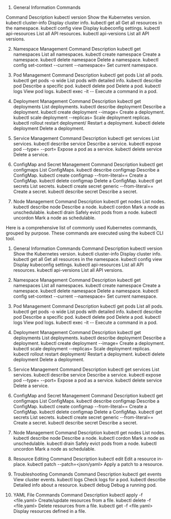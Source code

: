 1. General Information Commands

Command	                        Description
kubectl version              	Show the Kubernetes version.
kubectl cluster-info    	    Display cluster info.
kubectl get all	                Get all resources in the namespace.
kubectl config view	            Display kubeconfig settings.
kubectl api-resources     	    List all API resources.
kubectl api-versions	        List all API versions.


2. Namespace Management
Command	                         Description
kubectl get namespaces	           List all namespaces.
kubectl create namespace <name>	   Create a namespace.
kubectl delete namespace <name>	   Delete a namespace.
kubectl config set-context --current --namespace=<name>	    Set current namespace.



3. Pod Management
Command	                         Description
kubectl get pods	             List all pods.
kubectl get pods -o wide	     List pods with detailed info.
kubectl describe pod <name>	     Describe a specific pod.
kubectl delete pod <name>	     Delete a pod.
kubectl logs <pod-name>	         View pod logs.
kubectl exec -it <pod-name> -- <command>	Execute a command in a pod.


4. Deployment Management
Command	                                            Description
kubectl get deployments	                            List deployments.
kubectl describe deployment <name>	                Describe a deployment.
kubectl create deployment <name> --image=<image>	Create a deployment.
kubectl scale deployment <name> --replicas=<n>	     Scale deployment replicas.
kubectl rollout restart deployment/<name>	         Restart a deployment.
kubectl delete deployment <name>	                 Delete a deployment.

5. Service Management
Command	                                                    Description
kubectl get services	                                    List services.
kubectl describe service <name>        	                    Describe a service.
kubectl expose pod <pod-name> --type=<type> --port=<port>	Expose a pod as a service.
kubectl delete service <name>	                             Delete a service.


6. ConfigMap and Secret Management
Command                                                                 	Description
kubectl get configmaps	                                                   List ConfigMaps.
kubectl describe configmap <name>	                                       Describe a ConfigMap.
kubectl create configmap <name> --from-literal=<key>=<value>	           Create a ConfigMap.
kubectl delete configmap <name>                          	               Delete a ConfigMap.
kubectl get secrets	                                                        List secrets.
kubectl create secret generic <name> --from-literal=<key>=<value>	       Create a secret.
kubectl describe secret <name>	                                           Describe a secret.


7. Node Management
Command	                                        Description
kubectl get nodes	                            List nodes.
kubectl describe node <name>	                Describe a node.
kubectl cordon <node-name>	                    Mark a node as unschedulable.
kubectl drain <node-name>	                    Safely evict pods from a node.
kubectl uncordon <node-name>	                Mark a node as schedulable.


Here is a comprehensive list of commonly used Kubernetes commands, grouped by purpose. These commands are executed using the kubectl CLI tool.

1. General Information Commands
Command	Description
kubectl version	Show the Kubernetes version.
kubectl cluster-info	Display cluster info.
kubectl get all	Get all resources in the namespace.
kubectl config view	Display kubeconfig settings.
kubectl api-resources	List all API resources.
kubectl api-versions	List all API versions.
2. Namespace Management
Command	Description
kubectl get namespaces	List all namespaces.
kubectl create namespace <name>	Create a namespace.
kubectl delete namespace <name>	Delete a namespace.
kubectl config set-context --current --namespace=<name>	Set current namespace.
3. Pod Management
Command	Description
kubectl get pods	List all pods.
kubectl get pods -o wide	List pods with detailed info.
kubectl describe pod <name>	Describe a specific pod.
kubectl delete pod <name>	Delete a pod.
kubectl logs <pod-name>	View pod logs.
kubectl exec -it <pod-name> -- <command>	Execute a command in a pod.
4. Deployment Management
Command	Description
kubectl get deployments	List deployments.
kubectl describe deployment <name>	Describe a deployment.
kubectl create deployment <name> --image=<image>	Create a deployment.
kubectl scale deployment <name> --replicas=<n>	Scale deployment replicas.
kubectl rollout restart deployment/<name>	Restart a deployment.
kubectl delete deployment <name>	Delete a deployment.
5. Service Management
Command	Description
kubectl get services	List services.
kubectl describe service <name>	Describe a service.
kubectl expose pod <pod-name> --type=<type> --port=<port>	Expose a pod as a service.
kubectl delete service <name>	Delete a service.
6. ConfigMap and Secret Management
Command	Description
kubectl get configmaps	List ConfigMaps.
kubectl describe configmap <name>	Describe a ConfigMap.
kubectl create configmap <name> --from-literal=<key>=<value>	Create a ConfigMap.
kubectl delete configmap <name>	Delete a ConfigMap.
kubectl get secrets	List secrets.
kubectl create secret generic <name> --from-literal=<key>=<value>	Create a secret.
kubectl describe secret <name>	Describe a secret.
7. Node Management
Command	Description
kubectl get nodes	List nodes.
kubectl describe node <name>	Describe a node.
kubectl cordon <node-name>	Mark a node as unschedulable.
kubectl drain <node-name>	Safely evict pods from a node.
kubectl uncordon <node-name>	Mark a node as schedulable.


8. Resource Editing
Command	                                                     Description
kubectl edit <resource> <name>	                              Edit a resource in-place.
kubectl patch <resource> <name> --patch=<json/yaml>     	Apply a patch to a resource. 

9. Troubleshooting Commands
Command	                                        Description
kubectl get events	                            View cluster events.
kubectl logs <pod-name>	                         Check logs for a pod.
kubectl describe <resource> <name>	               Detailed info about a resource.
kubectl debug <pod-name>	                        Debug a running pod. 


10. YAML File Commands
Command	                                 Description
kubectl apply -f <file.yaml>	   Create/update resources from a file.
kubectl delete -f <file.yaml>	  Delete resources from a file.
kubectl get -f <file.yaml>	      Display resources defined in a file.
